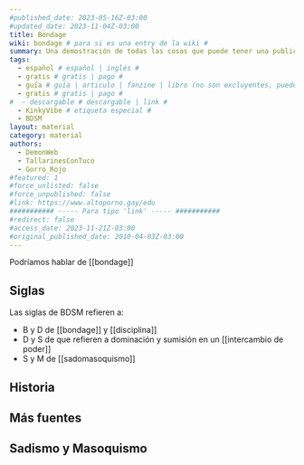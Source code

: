 ```yaml
---
#published_date: 2023-05-16Z-03:00
#updated_date: 2023-11-04Z-03:00
title: Bondage
wiki: bondage # para si es una entry de la wiki #
summary: Una demostración de todas las cosas que puede tener una publicación
tags:
  - español # español | inglés #
  - gratis # gratis | pago #
  - guía # guía | articulo | fanzine | libro (no son excluyentes, pueden haber varios) #
  - gratis # gratis | pago #
#  - descargable # descargable | link #
  - KinkyVibe # etiqueta especial #
  - BDSM
layout: material
category: material
authors:
  - DemonWeb
  - TallarinesConTuco
  - Gorro_Rojo
#featured: 1
#force_unlisted: false
#force_unpublished: false
#link: https://www.altoporno.gay/edu
########### ----- Para tipo 'link' ----- ###########
#redirect: false
#access_date: 2023-11-21Z-03:00
#original_published_date: 2010-04-03Z-03:00
---
```


Podríamos hablar de [[bondage]]

## Siglas

Las siglas de BDSM refieren a:

- B y D de [[bondage]] y [[disciplina]]
- D y S de que refieren a dominación y sumisión en un [[intercambio de poder]]
- S y M de [[sadomasoquismo]]

## Historia

## Más fuentes

## Sadismo y Masoquismo
